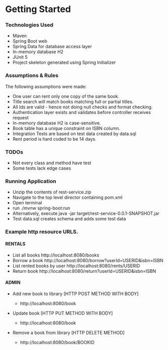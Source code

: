 # Getting Started

### Technologies Used

* Maven
* Spring Boot web 
* Spring Data for database access layer
* In-memory database H2
* JUnit 5
* Project skeleton generated using Spring Initializer


### Assumptions & Rules
The following assumptions were made:

* One user can rent only one copy of the same book.
* Title search will match books matching full or partial titles.
* All Ids are valid - hence not doing null checks and format checking.
* Authentication layer exists and validates before controller receives request
* In-memory database H2 is case-sensitive.
* Book table has a unique constraint on ISBN column.
* Integration Tests are based on test data created by data.sql 
* Rent period is hard coded to be 14 days. 

### TODOs

* Not every class and method have test
* Some tests lack  edge cases

### Running Application 
* Unzip the contents of rest-service.zip
* Navigate to the top level director containing pom.xml
* Open terminal
* run ./mvnw spring-boot:run
* Alternatively, execute java -jar target/rest-service-0.0.1-SNAPSHOT.jar
* Test data.sql creates schema and adds some test data


### Example http resource URLS. 

#### RENTALS
* List all books http://localhost:8080/books 
* Borrow a book http://localhost:8080/borrow?userId=USERID&isbn=ISBN
* List rented books by user http://localhost:8080/rents/USERID
* Return book http://localhost:8080/return?userId=USERID&isbn=ISBN

#### ADMIN
* Add new book to library [HTTP POST METHOD WITH BODY]
    * http://localhost:8080/book

* Update book  [HTTP PUT METHOD WITH BODY]
  * http://localhost:8080/book
  
* Remove a book from library [HTTP DELETE METHOD]
    * http://localhost:8080/book/BOOKID


